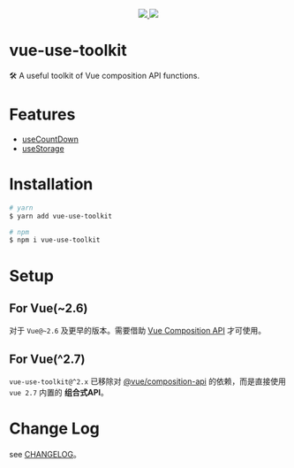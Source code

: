 
<p align="center">
  <a href="https://www.npmjs.org/package/vue-use-toolkit">
    <img src="https://img.shields.io/npm/v/vue-use-toolkit.svg">
  </a>
  <a href="https://npmcharts.com/compare/vue-use-toolkit?minimal=true">
    <img src="https://img.shields.io/npm/dm/vue-use-toolkit.svg">
  </a>
  <br>
</p>

# vue-use-toolkit

🛠️ A useful toolkit of Vue composition API functions.

# Features

- <a href="./docs/use-count-down.md">useCountDown</a>
- <a href="./docs/use-storage.md">useStorage</a>

# Installation

``` bash
# yarn
$ yarn add vue-use-toolkit

# npm
$ npm i vue-use-toolkit
```

# Setup
## For Vue(~2.6)

对于 `Vue@~2.6` 及更早的版本。需要借助 <a href="https://github.com/vuejs/composition-api">Vue Composition API</a> 才可使用。

## For Vue(^2.7)

`vue-use-toolkit@^2.x` 已移除对 <a href="https://github.com/vuejs/composition-api">@vue/composition-api</a> 的依赖，而是直接使用 `vue 2.7` 内置的 **组合式API**。


# Change Log

see <a href="./CHANGELOG.md">CHANGELOG</a>。